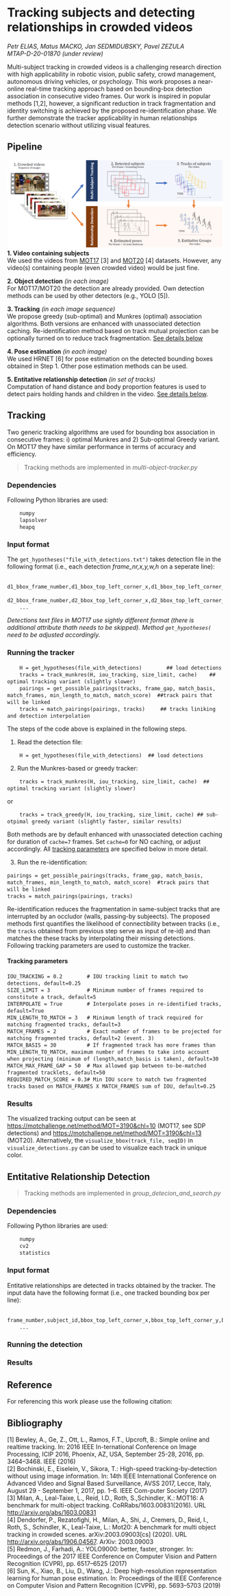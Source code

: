 # Tracking subjects and detecting relationships in crowded videos 
*Petr ELIAS, Matus MACKO, Jan SEDMIDUBSKY, Pavel ZEZULA*  
*MTAP-D-20-01870 (under review)*

Multi-subject tracking in crowded videos is a challenging research direction with high applicability in robotic vision, public safety, crowd management, autonomous driving vehicles, or psychology. This work proposes a near-online real-time tracking approach based on bounding-box detection association in consecutive video frames. Our work is inspired in popular methods \[1,2\], however, a significant reduction in track fragmentation and identity switching is achieved by the proposed re-identification phase. We further demonstrate the tracker applicability in human relationships detection scenario without utilizing visual features.

## Pipeline
![Flowchart](/supplementary/flowchart.png "Tracking ad detection flowchart")
**1. Video containing subjects**  
We used the videos from [MOT17](https://motchallenge.net/data/MOT17) \[3\] and [MOT20](https://motchallenge.net/data/MOT20) \[4\] datasets. However, any video(s) containing people (even crowded video) would be just fine.  
  
**2. Object detection** *(in each image)*  
For MOT17/MOT20 the detection are already provided. Own detection methods can be used by other detectors (e.g., YOLO \[5\]).  
  
**3. Tracking** *(in each image sequence)*   
We propose greedy (sub-optimal) and Munkres (optimal) association algorithms. Both versions are enhanced with unassociated detection caching. Re-identification method based on track mutual projection can be optionally turned on to reduce track fragmentation. [See details below](#tracking)
  
**4. Pose estimation** *(in each image)*  
We used HRNET \[6\] for pose estimation on the detected bounding boxes obtained in Step 1. Other pose estimation methods can be used.  
  
**5. Entitative relationship detection** *(in set of tracks)*  
Computation of hand distance and body proportion features is used to detect pairs holding hands and children in the video. [See details below](#rel_det).

## <a name="tracking"></a>Tracking
Two generic tracking algorithms are used for bounding box association in consecutive frames: i) optimal Munkres and 2) Sub-optimal Greedy variant. On MOT17 they have similar performance in terms of accuracy and efficiency.
> Tracking methods are implemented in *multi-object-tracker.py*

### Dependencies
Following Python libraries are used:
```
    numpy
    lapsolver
    heapq
```

### Input format
The `get_hypotheses("file_with_detections.txt")` takes detection file in the following format (i.e., each detection *frame_nr,x,y,w,h* on a seperate line):
```
    d1_bbox_frame_number,d1_bbox_top_left_corner_x,d1_bbox_top_left_corner_y,d1_bbox_width,d1_bbox_height
    d2_bbox_frame_number,d2_bbox_top_left_corner_x,d2_bbox_top_left_corner_y,d2_bbox_width,d2_bbox_height
    ...
```
*Detections text files in MOT17 use sightly different format (there is additional attribute thath needs to be skipped). Method `get_hypotheses(` need to be adjusted accordingly.*

### Running the tracker
```
    H = get_hypotheses(file_with_detections)        ## load detections
    tracks = track_munkres(H, iou_tracking, size_limit, cache)    ## optimal tracking variant (slightly slower)
    pairings = get_possible_pairings(tracks, frame_gap, match_basis, match_frames, min_length_to_match, match_score)  ##track pairs that will be linked
    tracks = match_pairings(pairings, tracks)     ## tracks liniking and detection interpolation
```
The steps of the code above is explained in the following steps.

1. Read the detection file:
```
    H = get_hypotheses(file_with_detections)  ## load detections
``` 
2. Run the Munkres-based or greedy tracker:
```    
    tracks = track_munkres(H, iou_tracking, size_limit, cache)  ## optimal tracking variant (slightly slower)
```
or
```
    tracks = track_greedy(H, iou_tracking, size_limit, cache) ## sub-otpimal greedy variant (slightly faster, similar results)
```
Both methods are by default enhanced with unassociated detection caching for duration of `cache=7` frames. Set `cache=0` for NO caching, or adjust accordingly. All [tracking parameters](track_params) are specified below in more detail.

3. Run the re-identification:
```
pairings = get_possible_pairings(tracks, frame_gap, match_basis, match_frames, min_length_to_match, match_score)  #track pairs that will be linked
tracks = match_pairings(pairings, tracks)
```
Re-identification reduces the fragmentation in same-subject tracks that are interrupted by an occludor (walls, passing-by subjeects). The proposed methods first quantifies the likelihood of connectibility between tracks (i.e., the `tracks` obtained from previous step serve as input of re-id) and than matches the these tracks by interpolating their missing detections. Following tracking parameters are used to customize the tracker.

#### <a name="track_params"></a>Tracking parameters

```
IOU_TRACKING = 0.2        # IOU tracking limit to match two detections, default=0.25
SIZE_LIMIT = 3            # Minimum number of frames required to constitute a track, default=5
INTERPOLATE = True        # Interpolate poses in re-identified tracks, default=True
MIN_LENGTH_TO_MATCH = 3   # Minimum length of track required for matching fragmented tracks, default=3
MATCH_FRAMES = 2          # Exact number of frames to be projected for matching fragmented tracks, default=2 (event. 3) 
MATCH_BASIS = 30          # If fragmented track has more frames than MIN_LENGTH_TO_MATCH, maximum number of frames to take into account when projecting (minimum of (length,match_basis is taken), default=30
MATCH_MAX_FRAME_GAP = 50  # Max allowed gap between to-be-matched fragmented tracklets, default=50 
REQUIRED_MATCH_SCORE = 0.3# Min IOU score to match two fragmented tracks based on MATCH_FRAMES X MATCH_FRAMES sum of IOU, default=0.25 
```

### Results
The visualized tracking output can be seen at <https://motchallenge.net/method/MOT=3190&chl=10> (MOT17, see SDP detections) and <https://motchallenge.net/method/MOT=3190&chl=13> (MOT20). Alternatively, the `visualize_bbox(track_file, seqID)` in `visualize_detections.py` can be used to visualize each track in unique color.

## <a name="rel_det"></a> Entitative Relationship Detection
> Tracking methods are implemented in *group_detecion_and_search.py*

### Dependencies
Following Python libraries are used:
```
    numpy
    cv2
    statistics
```

### Input format
Entitative relationships are detected in tracks obtained by the tracker. The input data have the following format (i.e., one tracked bounding box per line):
```
    frame_number,subject_id,bbox_top_left_corner_x,bbox_top_left_corner_y,bbox_width,bbox_height
    ...
```

### Running the detection
### Results

## Reference
For referencing this work please use the following citation:

## Bibliography
\[1\] Bewley, A., Ge, Z., Ott, L., Ramos, F.T., Upcroft, B.: Simple online and realtime tracking. In: 2016 IEEE In-ternational Conference on Image Processing, ICIP 2016, Phoenix, AZ, USA, September  25-28, 2016, pp. 3464–3468. IEEE (2016)  
\[2\] Bochinski, E., Eiselein,  V., Sikora, T.: High-speed tracking-by-detection without using image information. In: 14th IEEE International Conference on Advanced Video and Signal Based Surveillance, AVSS 2017, Lecce, Italy, August 29 - September 1, 2017, pp. 1–6. IEEE Com-puter Society (2017)  
\[3\] Milan,  A.,  Leal-Taixe,  L.,  Reid,  I.D.,  Roth, S.,Schindler, K.: MOT16: A benchmark for multi-object tracking. CoRRabs/1603.00831(2016). URL http://arxiv.org/abs/1603.00831  
\[4\] Dendorfer, P., Rezatofighi, H., Milan, A., Shi, J., Cremers, D., Reid, I., Roth, S., Schindler, K., Leal-Taixe, L.: Mot20: A benchmark for multi object tracking in crowded  scenes. arXiv:2003.09003[cs] (2020). URL http://arxiv.org/abs/1906.04567. ArXiv: 2003.09003  
\[5\] Redmon, J., Farhadi, A.: YOLO9000:  better, faster, stronger. In: Proceedings of the 2017 IEEE Conference on Computer Vision and Pattern Recognition (CVPR), pp. 6517–6525 (2017)  
\[6\] Sun, K., Xiao, B., Liu, D., Wang, J.: Deep high-resolution representation learning for human pose estimation. In: Proceedings of the IEEE Conference on Computer Vision and Pattern Recognition (CVPR), pp. 5693–5703 (2019)
